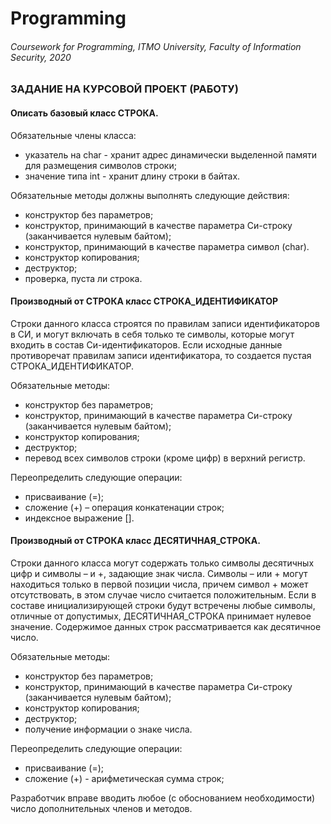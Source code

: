 # Programming
###### Coursework for Programming, ITMO University, Faculty of Information Security, 2020

### ЗАДАНИЕ НА КУРСОВОЙ ПРОЕКТ (РАБОТУ)

#### Описать базовый класс СТРОКА.

Обязательные члены класса:

- указатель на char - хранит адрес динамически выделенной памяти для размещения символов строки;
- значение типа int - хранит длину строки в байтах.

Обязательные методы должны выполнять следующие действия:

- конструктор без параметров;
- конструктор, принимающий в качестве параметра Си-строку (заканчивается нулевым байтом);
- конструктор, принимающий в качестве параметра символ (char).
- конструктор копирования;
- деструктор;
- проверка, пуста ли строка.

#### Производный от СТРОКА класс СТРОКА_ИДЕНТИФИКАТОР

Строки данного класса строятся по правилам записи идентификаторов в СИ, и могут включать в себя только те символы, которые могут входить в состав Си-идентификаторов. Если исходные данные противоречат правилам записи идентификатора, то создается пустая СТРОКА_ИДЕНТИФИКАТОР.

Обязательные методы:

- конструктор без параметров;
- конструктор, принимающий в качестве параметра Си-строку (заканчивается нулевым байтом);
- конструктор копирования;
- деструктор;
- перевод всех символов строки (кроме цифр) в верхний регистр.

Переопределить следующие операции:

- присваивание (=);
- сложение (+) – операция конкатенации строк;
- индексное выражение [].

#### Производный от СТРОКА класс ДЕСЯТИЧНАЯ_СТРОКА.

Строки данного класса могут содержать только символы десятичных цифр и символы – и +, задающие знак числа. Символы – или + могут находиться только в первой позиции числа, причем символ + может отсутствовать, в этом случае число считается положительным. Если в составе инициализирующей строки будут встречены любые символы, отличные от допустимых, ДЕСЯТИЧНАЯ_СТРОКА принимает нулевое значение. Содержимое данных строк рассматривается как десятичное число.

Обязательные методы:

- конструктор без параметров;
- конструктор, принимающий в качестве параметра Си-строку (заканчивается нулевым байтом);
- конструктор копирования;
- деструктор;
- получение информации о знаке числа.

Переопределить следующие операции:

- присваивание (=);
- сложение (+) - арифметическая сумма строк;

Разработчик вправе вводить любое (с обоснованием необходимости) число дополнительных членов и методов.
